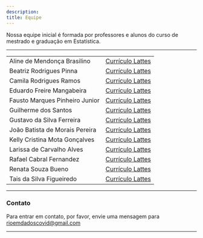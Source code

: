 ```yaml
---
description:
title: Equipe
---
```


Nossa equipe inicial é formada por professores e alunos do curso de mestrado e graduação em Estatística.
________________________________________________________________________________


|  |  |
| ------ | ------ |
| Aline de Mendonça Brasilino | [Currículo Lattes](http://lattes.cnpq.br/2813103362869145) |
| Beatriz Rodrigues Pinna | [Currículo Lattes](http://lattes.cnpq.br/5899568539655203) |
| Camila Rodrigues Ramos | [Currículo Lattes]() |
| Eduardo Freire Mangabeira | [Currículo Lattes]() |
| Fausto Marques Pinheiro Junior | [Currículo Lattes](http://lattes.cnpq.br/3810112164535585) |
| Guilherme dos Santos | [Currículo Lattes]() |
| Gustavo da Silva Ferreira |  [Currículo Lattes](http://lattes.cnpq.br/7031331622887724) |
| João Batista de Morais Pereira | [Currículo Lattes](http://lattes.cnpq.br/5251604111283337) |
| Kelly Cristina Mota Gonçalves | [Currículo Lattes](http://lattes.cnpq.br/1715326722961736) |
| Larissa de Carvalho Alves | [Currículo Lattes](http://lattes.cnpq.br/1421662873815592) |
| Rafael Cabral Fernandez | [Currículo Lattes](http://lattes.cnpq.br/1018588066836796) |
| Renata Souza Bueno | [Currículo Lattes](http://lattes.cnpq.br/9548889525842597) |
| Tais da Silva Figueiredo | [Currículo Lattes]() |

________________________________________________________________________________

### Contato

Para entrar em contato, por favor, envie uma mensagem para [rioemdadoscovid@gmail.com](rioemdadoscovid@gmail.com)

________________________________________________________________________________
 